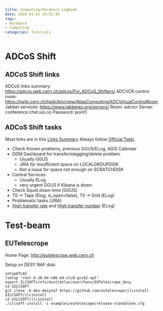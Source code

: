 ```yaml
---
title: Computing/Hardware Logbook
date: 2018-01-01 19:51:36
tags: 
- Hardware
- Computing
categories: Tutorials
---
```

# ADCoS Shift
## ADCoS Shift links
ADCoS links summary: https://adcos.web.cern.ch/adcos/For_ADCoS_Shifters/
ADCVCR control room: https://twiki.cern.ch/twiki/bin/view/AtlasComputing/ADCVirtualControlRoom
Jabber services: https://www.jabberes.org/servers/
Room: adcvcr
Server: conference.chat.uio.no
Password: point1

<!--more-->

## ADCoS Shift tasks
Most links are in this [Links Summary](https://adcos.web.cern.ch/adcos/For_ADCoS_Shifters/)
Always follow [Official Twiki](https://twiki.cern.ch/twiki/bin/viewauth/AtlasComputing/ADCoS).

- Check Known problems, previous GGUS/ELog, AGIS Calendar
- DDM Dashboard for transfer/stagging/delete problem.
  * Usually GGUS
  * JIRA for insufficient space on LOCALGROUPDISK
  * Not a issue for space not enough on SCRATCHDISK
- Central Services
  * Usually ELog
  * very urgent GGUS if Kibana is down.
- Check Squid down-time (GGUS)
- T0 -> Tape (Elog, is_open=false), T0 -> Grid (ELog)
- Problematic tasks (JIRA)
- [High transfer rate](https://bigpanda.cern.ch/dash/production/?cloudview=region) and [High transfer number](https://bigpanda.cern.ch/jobs/?jobtype=production) (ELog)

<!--more-->
# Test-beam
## EUTelescrope
Home Page: http://eutelescope.web.cern.ch

Setup on DESY NAF disk:
```
setupATLAS
lsetup "root 6.10.04-x86_64-slc6-gcc62-opt"
export ILCSOFT=/nfs/dust/atlas/user/hans/EUTelescrope_desy
cd $ILCSOFT
git clone -b dev-desynaf https://github.com/eutelescope/ilcinstall $ILCSOFT/ilcinstall
cd $ILCSOFT/ilcinstall
./ilcsoft-install -i examples/eutelescope/release-standalone.cfg
```
